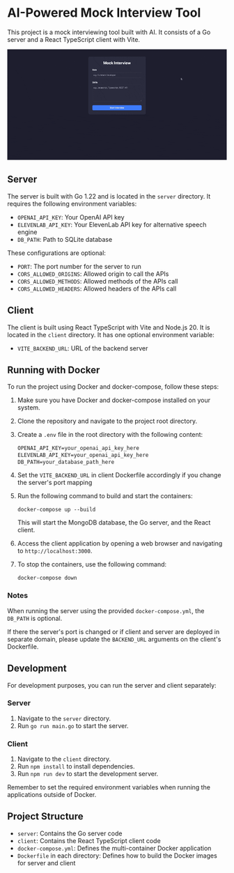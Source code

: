 # AI-Powered Mock Interview Tool

This project is a mock interviewing tool built with AI. It consists of a Go server and a React TypeScript client with Vite.

![preview](./preview.gif)

## Server

The server is built with Go 1.22 and is located in the `server` directory. It requires the following environment variables:

- `OPENAI_API_KEY`: Your OpenAI API key
- `ELEVENLAB_API_KEY`: Your ElevenLab API key for alternative speech engine
- `DB_PATH`: Path to SQLite database

These configurations are optional:
- `PORT`: The port number for the server to run
- `CORS_ALLOWED_ORIGINS`: Allowed origin to call the APIs
- `CORS_ALLOWED_METHODS`: Allowed methods of the APIs call
- `CORS_ALLOWED_HEADERS`: Allowed headers of the APIs call

## Client

The client is built using React TypeScript with Vite and Node.js 20. It is located in the `client` directory. It has one optional environment variable:

- `VITE_BACKEND_URL`: URL of the backend server

## Running with Docker

To run the project using Docker and docker-compose, follow these steps:

1. Make sure you have Docker and docker-compose installed on your system.

2. Clone the repository and navigate to the project root directory.

3. Create a `.env` file in the root directory with the following content:

   ```
   OPENAI_API_KEY=your_openai_api_key_here
   ELEVENLAB_API_KEY=your_openai_api_key_here
   DB_PATH=your_database_path_here
   ```

4. Set the `VITE_BACKEND_URL` in client Dockerfile accordingly if you change the server's port mapping

5. Run the following command to build and start the containers:

   ```
   docker-compose up --build
   ```

   This will start the MongoDB database, the Go server, and the React client.

6. Access the client application by opening a web browser and navigating to `http://localhost:3000`.

7. To stop the containers, use the following command:

   ```
   docker-compose down
   ```

### Notes

When running the server using the provided `docker-compose.yml`, the `DB_PATH` is optional.

If there the server's port is changed or if client and server are deployed in separate domain, please update the `BACKEND_URL` arguments on the client's Dockerfile.

## Development

For development purposes, you can run the server and client separately:

### Server

1. Navigate to the `server` directory.
2. Run `go run main.go` to start the server.

### Client

1. Navigate to the `client` directory.
2. Run `npm install` to install dependencies.
3. Run `npm run dev` to start the development server.

Remember to set the required environment variables when running the applications outside of Docker.

## Project Structure

- `server`: Contains the Go server code
- `client`: Contains the React TypeScript client code
- `docker-compose.yml`: Defines the multi-container Docker application
- `Dockerfile` in each directory: Defines how to build the Docker images for server and client